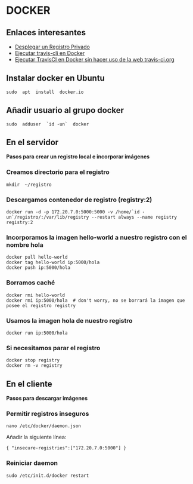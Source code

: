 # DOCKER

## Enlaces interesantes

- [Desplegar un Registro Privado](https://docs.docker.com/registry/deploying/)
- [Ejecutar travis-cli en Docker](https://500.keboola.com/run-any-binary-in-a-container-like-it-exists-on-your-computer-8f6205b8cd16)
- [Ejecutar TravisCI en Docker sin hacer uso de la web travis-ci.org](https://medium.com/google-developers/how-to-run-travisci-locally-on-docker-822fc6b2db2e)

## Instalar docker en Ubuntu
```
sudo  apt  install  docker.io
```

## Añadir usuario al grupo docker
```
sudo  adduser  `id -un`  docker
```


## En el servidor
__Pasos para crear un registro local e incorporar imágenes__


### Creamos directorio para el registro
```
mkdir  ~/registro
```

### Descargamos contenedor de registro (registry:2)

```
docker run -d -p 172.20.7.0:5000:5000 -v /home/`id -un`/registro/:/var/lib/registry --restart always --name registry registry:2
```

### Incorporamos la imagen hello-world a nuestro registro con el nombre hola

```
docker pull hello-world
docker tag hello-world ip:5000/hola
docker push ip:5000/hola
```

### Borramos caché

```
docker rmi hello-world
docker rmi ip:5000/hola  # don't worry, no se borrará la imagen que posee el registro registry
```

### Usamos la imagen hola de nuestro registro

```
docker run ip:5000/hola
```

### Si necesitamos parar el registro
```
docker stop registry
docker rm -v registry
``` 


## En el cliente
__Pasos para descargar imágenes__


### Permitir registros inseguros
```
nano /etc/docker/daemon.json
```

Añadir la siguiente línea:
```
{ "insecure-registries":["172.20.7.0:5000"] }
```

### Reiniciar daemon

```
sudo /etc/init.d/docker restart
```
